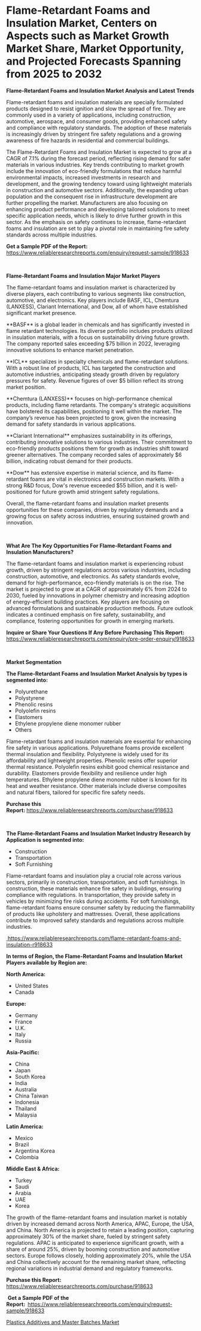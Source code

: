 <p><h1>Flame-Retardant Foams and Insulation Market, Centers on Aspects such as Market Growth Market Share, Market Opportunity, and Projected Forecasts Spanning from 2025 to 2032</h1></p><p><strong>Flame-Retardant Foams and Insulation Market Analysis and Latest Trends</strong></p>
<p><p>Flame-retardant foams and insulation materials are specially formulated products designed to resist ignition and slow the spread of fire. They are commonly used in a variety of applications, including construction, automotive, aerospace, and consumer goods, providing enhanced safety and compliance with regulatory standards. The adoption of these materials is increasingly driven by stringent fire safety regulations and a growing awareness of fire hazards in residential and commercial buildings.</p><p>The Flame-Retardant Foams and Insulation Market is expected to grow at a CAGR of 7.1% during the forecast period, reflecting rising demand for safer materials in various industries. Key trends contributing to market growth include the innovation of eco-friendly formulations that reduce harmful environmental impacts, increased investments in research and development, and the growing tendency toward using lightweight materials in construction and automotive sectors. Additionally, the expanding urban population and the consequent rise in infrastructure development are further propelling the market. Manufacturers are also focusing on enhancing product performance and developing tailored solutions to meet specific application needs, which is likely to drive further growth in this sector. As the emphasis on safety continues to increase, flame-retardant foams and insulation are set to play a pivotal role in maintaining fire safety standards across multiple industries.</p></p>
<p><strong>Get a Sample PDF of the Report:&nbsp;</strong> <a href="https://www.reliableresearchreports.com/enquiry/request-sample/918633?utm_campaign=2290&utm_medium=2&utm_source=Github&utm_content=ia&utm_term=02042025&utm_id=flame-retardant-foams-and-insulation">https://www.reliableresearchreports.com/enquiry/request-sample/918633</a></p>
<p>&nbsp;</p>
<p><strong>Flame-Retardant Foams and Insulation Major Market Players</strong></p>
<p><p>The flame-retardant foams and insulation market is characterized by diverse players, each contributing to various segments like construction, automotive, and electronics. Key players include BASF, ICL, Chemtura (LANXESS), Clariant International, and Dow, all of whom have established significant market presence.</p><p>**BASF** is a global leader in chemicals and has significantly invested in flame retardant technologies. Its diverse portfolio includes products utilized in insulation materials, with a focus on sustainability driving future growth. The company reported sales exceeding $75 billion in 2022, leveraging innovative solutions to enhance market penetration.</p><p>**ICL** specializes in specialty chemicals and flame-retardant solutions. With a robust line of products, ICL has targeted the construction and automotive industries, anticipating steady growth driven by regulatory pressures for safety. Revenue figures of over $5 billion reflect its strong market position.</p><p>**Chemtura (LANXESS)** focuses on high-performance chemical products, including flame retardants. The company's strategic acquisitions have bolstered its capabilities, positioning it well within the market. The company’s revenue has been projected to grow, given the increasing demand for safety standards in various applications.</p><p>**Clariant International** emphasizes sustainability in its offerings, contributing innovative solutions to various industries. Their commitment to eco-friendly products positions them for growth as industries shift toward greener alternatives. The company recorded sales of approximately $6 billion, indicating robust demand for their products.</p><p>**Dow** has extensive expertise in material science, and its flame-retardant foams are vital in electronics and construction markets. With a strong R&D focus, Dow's revenue exceeded $55 billion, and it is well-positioned for future growth amid stringent safety regulations.</p><p>Overall, the flame-retardant foams and insulation market presents opportunities for these companies, driven by regulatory demands and a growing focus on safety across industries, ensuring sustained growth and innovation.</p></p>
<p>&nbsp;</p>
<p><strong>What Are The Key Opportunities For Flame-Retardant Foams and Insulation Manufacturers?</strong></p>
<p><p>The flame-retardant foams and insulation market is experiencing robust growth, driven by stringent regulations across various industries, including construction, automotive, and electronics. As safety standards evolve, demand for high-performance, eco-friendly materials is on the rise. The market is projected to grow at a CAGR of approximately 6% from 2024 to 2030, fueled by innovations in polymer chemistry and increasing adoption of energy-efficient building practices. Key players are focusing on advanced formulations and sustainable production methods. Future outlook indicates a continued emphasis on fire safety, sustainability, and compliance, fostering opportunities for growth in emerging markets.</p></p>
<p><strong>Inquire or Share Your Questions If Any Before Purchasing This Report:</strong> <a href="https://www.reliableresearchreports.com/enquiry/pre-order-enquiry/918633?utm_campaign=2290&utm_medium=2&utm_source=Github&utm_content=ia&utm_term=02042025&utm_id=flame-retardant-foams-and-insulation">https://www.reliableresearchreports.com/enquiry/pre-order-enquiry/918633</a></p>
<p>&nbsp;</p>
<p><strong>Market Segmentation</strong></p>
<p><strong>The Flame-Retardant Foams and Insulation Market Analysis by types is segmented into:</strong></p>
<p><ul><li>Polyurethane</li><li>Polystyrene</li><li>Phenolic resins</li><li>Polyolefin resins</li><li>Elastomers</li><li>Ethylene propylene diene monomer rubber</li><li>Others</li></ul></p>
<p><p>Flame-retardant foams and insulation materials are essential for enhancing fire safety in various applications. Polyurethane foams provide excellent thermal insulation and flexibility. Polystyrene is widely used for its affordability and lightweight properties. Phenolic resins offer superior thermal resistance. Polyolefin resins exhibit good chemical resistance and durability. Elastomers provide flexibility and resilience under high temperatures. Ethylene propylene diene monomer rubber is known for its heat and weather resistance. Other materials include diverse composites and natural fibers, tailored for specific fire safety needs.</p></p>
<p><strong>Purchase this Report:&nbsp;</strong><a href="https://www.reliableresearchreports.com/purchase/918633?utm_campaign=2290&utm_medium=2&utm_source=Github&utm_content=ia&utm_term=02042025&utm_id=flame-retardant-foams-and-insulation">https://www.reliableresearchreports.com/purchase/918633</a></p>
<p>&nbsp;</p>
<p><strong>The Flame-Retardant Foams and Insulation Market Industry Research by Application is segmented into:</strong></p>
<p><ul><li>Construction</li><li>Transportation</li><li>Soft Furnishing</li></ul></p>
<p><p>Flame-retardant foams and insulation play a crucial role across various sectors, primarily in construction, transportation, and soft furnishings. In construction, these materials enhance fire safety in buildings, ensuring compliance with regulations. In transportation, they provide safety in vehicles by minimizing fire risks during accidents. For soft furnishings, flame-retardant foams ensure consumer safety by reducing the flammability of products like upholstery and mattresses. Overall, these applications contribute to improved safety standards and regulations across multiple industries.</p></p>
<p><a href="https://www.reliableresearchreports.com/flame-retardant-foams-and-insulation-r918633?utm_campaign=2290&utm_medium=2&utm_source=Github&utm_content=ia&utm_term=02042025&utm_id=flame-retardant-foams-and-insulation">&nbsp;https://www.reliableresearchreports.com/flame-retardant-foams-and-insulation-r918633</a></p>
<p><strong>In terms of Region, the Flame-Retardant Foams and Insulation Market Players available by Region are:</strong></p>
<p>
    <p> <strong> North America: </strong>
        <ul>
            <li>United States</li>
            <li>Canada</li>
        </ul>
        </p> 
    <p> <strong> Europe: </strong>
        <ul>
            <li>Germany</li>
            <li>France</li>
            <li>U.K.</li>
            <li>Italy</li>
            <li>Russia</li>
        </ul>
        </p> 
    <p> <strong> Asia-Pacific: </strong>
        <ul>
            <li>China</li>
            <li>Japan</li>
            <li>South Korea</li>
            <li>India</li>
            <li>Australia</li>
            <li>China Taiwan</li>
            <li>Indonesia</li>
            <li>Thailand</li>
            <li>Malaysia</li>
        </ul>
        </p> 
    <p> <strong> Latin America: </strong>
        <ul>
            <li>Mexico</li>
            <li>Brazil</li>
            <li>Argentina Korea</li>
            <li>Colombia</li>
        </ul>
        </p> 
    <p> <strong> Middle East & Africa: </strong>
        <ul>
            <li>Turkey</li>
            <li>Saudi</li>
            <li>Arabia</li>
            <li>UAE</li>
            <li>Korea</li>
        </ul>
    </p>
    </p>
<p><p>The growth of the flame-retardant foams and insulation market is notably driven by increased demand across North America, APAC, Europe, the USA, and China. North America is projected to retain a leading position, capturing approximately 30% of the market share, fueled by stringent safety regulations. APAC is anticipated to experience significant growth, with a share of around 25%, driven by booming construction and automotive sectors. Europe follows closely, holding approximately 20%, while the USA and China collectively account for the remaining market share, reflecting regional variations in industrial demand and regulatory frameworks.</p></p>
<p><strong>Purchase this Report: </strong><a href="https://www.reliableresearchreports.com/purchase/918633?utm_campaign=2290&utm_medium=2&utm_source=Github&utm_content=ia&utm_term=02042025&utm_id=flame-retardant-foams-and-insulation">https://www.reliableresearchreports.com/purchase/918633</a></p>
<p>&nbsp;<strong>Get a Sample PDF of the Report:&nbsp;&nbsp;</strong><a href="https://www.reliableresearchreports.com/enquiry/request-sample/918633?utm_campaign=2290&utm_medium=2&utm_source=Github&utm_content=ia&utm_term=02042025&utm_id=flame-retardant-foams-and-insulation">https://www.reliableresearchreports.com/enquiry/request-sample/918633</a></p>
<p><strong></strong></p>
<p><p><a href="https://github.com/klindsey95/Market-Research-Report-List-1/blob/main/plastics-additives-and-master-batches-market.md?utm_campaign=2290&utm_medium=2&utm_source=Github&utm_content=ia&utm_term=02042025&utm_id=flame-retardant-foams-and-insulation">Plastics Additives and Master Batches Market</a></p></p>